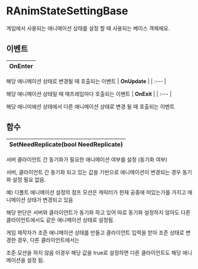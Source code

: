 # **RAnimStateSettingBase**


게임에서 사용되는 애니메이션 상태를 설정 할 때 사용되는 베이스 객체에요. 
## **이벤트**

| **OnEnter** |
| :--- |

해당 애니메이션 상태로 변경될 때 호출되는 이벤트 
| **OnUpdate** |
| :--- |

해당 애니메이션 상태일 때 매프레임마다 호출되는 이벤트 
| **OnExit** |
| :--- |

해당 애니미에션 상태에서 다른 애니메이션 상태로 변경 될 때 호출되는 이벤트 
## **함수**

| **SetNeedReplicate(bool NeedReplicate)** |
| :--- |

서버 클라이언트 간 동기화가 필요한 애니메이션 여부를 설정 (동기화 여부) 

서버, 클라이언트 간 동기화 되고 있는 값을 기반으로 애니메이션이 변경되는 경우 동기화 설정 필요 없음. 

예) 디폴트 애니메이션 설정의 점프 모션은 캐릭터가 현재 공중에 떠있는가를 가지고 애니메이션 상태가 변경되고 있음 

해당 판단은 서버와 클라이언트가 동기화 하고 있어 따로 동기화 설정하지 않아도 다른 클라이언트에서도 같은 애니메이션 상태로 설정됨. 

게임 제작자가 조준 애니메이션 상태를 만들고 클라이언트 입력을 받아 조준 상태로 변경한 경우, 다른 클라이언트에서는  

조준 모션을 하지 않음 이경우 해당 값을 true로 설정하면 다른 클라이언트도 해당 애니메이션을 설정 됨. 

